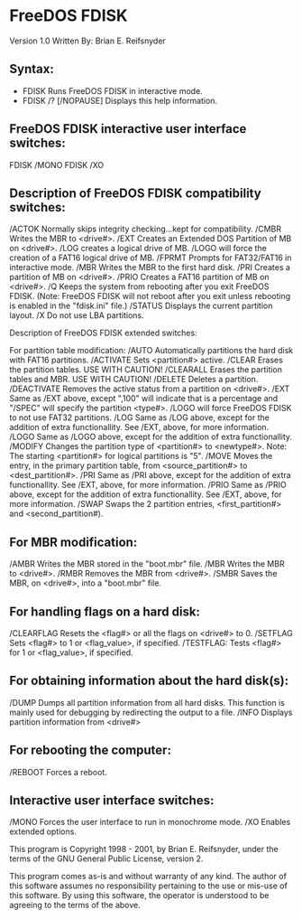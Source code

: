 FreeDOS FDISK
=============
Version 1.0
Written By:  Brian E. Reifsnyder


Syntax:
-------
 * FDISK                   Runs FreeDOS FDISK in interactive mode.
 * FDISK /? [/NOPAUSE]     Displays this help information.


FreeDOS FDISK interactive user interface switches:
--------------------------------------------------
  FDISK /MONO
  FDISK /XO


Description of FreeDOS FDISK compatibility switches:
----------------------------------------------------
  /ACTOK   Normally skips integrity checking...kept for compatibility.
  /CMBR    Writes the MBR to <drive#>.
  /EXT     Creates an Extended DOS Partition of <size>MB on <drive#>.  /LOG
             creates a logical drive of <size>MB.  /LOGO will force the
             creation of a FAT16 logical drive of <size>MB.
  /FPRMT   Prompts for FAT32/FAT16 in interactive mode.
  /MBR     Writes the MBR to the first hard disk.
  /PRI     Creates a partition of <size>MB on <drive#>.
  /PRIO    Creates a FAT16 partition of <size>MB on <drive#>.
  /Q       Keeps the system from rebooting after you exit FreeDOS FDISK.
             (Note:  FreeDOS FDISK will not reboot after you exit unless
             rebooting is enabled in the "fdisk.ini" file.)
  /STATUS  Displays the current partition layout.
  /X       Do not use LBA partitions.



Description of FreeDOS FDISK extended switches:

For partition table modification:
  /AUTO    Automatically partitions the hard disk with FAT16 partitions.
  /ACTIVATE
           Sets <partition#> active.
  /CLEAR   Erases the partition tables.  USE WITH CAUTION!
  /CLEARALL
           Erases the partition tables and MBR.  USE WITH CAUTION!
  /DELETE  Deletes a partition.
  /DEACTIVATE
           Removes the active status from a partition on <drive#>.
  /EXT     Same as /EXT above, except ",100" will indicate that <size>
             is a percentage and "/SPEC" will specify the partition
             <type#>.  /LOGO will force FreeDOS FDISK to not use FAT32
             partitions.
  /LOG     Same as /LOG above, except for the addition of extra
             functionallity.  See /EXT, above, for more information.
  /LOGO    Same as /LOGO above, except for the addition of extra
             functionallity.
  /MODIFY  Changes the partition type of <partition#> to <newtype#>.
             Note:  The starting <partition#> for logical partitions
                    is "5".
  /MOVE    Moves the entry, in the primary partition table, from
             <source_partition#> to <dest_partition#>.
  /PRI     Same as /PRI above, except for the addition of extra
             functionallity.  See /EXT, above, for more information.
  /PRIO    Same as /PRIO above, except for the addition of extra
             functionallity.  See /EXT, above, for more information.
  /SWAP    Swaps the 2 partition entries, <first_partition#> and
             <second_partition#).


For MBR modification:
---------------------
  /AMBR    Writes the MBR stored in the "boot.mbr" file.
  /MBR     Writes the MBR to <drive#>.
  /RMBR    Removes the MBR from <drive#>.
  /SMBR    Saves the MBR, on <drive#>, into a "boot.mbr" file.


For handling flags on a hard disk:
----------------------------------
  /CLEARFLAG
           Resets the <flag#> or all the flags on <drive#> to 0.
  /SETFLAG
           Sets <flag#> to 1 or <flag_value>, if specified.
  /TESTFLAG:
           Tests <flag#> for 1 or <flag_value>, if specified.


For obtaining information about the hard disk(s):
-------------------------------------------------
  /DUMP    Dumps all partition information from all hard disks.  This
             function is mainly used for debugging by redirecting the
             output to a file.
  /INFO    Displays partition information from <drive#>


For rebooting the computer:
---------------------------
  /REBOOT  Forces a reboot.


Interactive user interface switches:
------------------------------------
  /MONO    Forces the user interface to run in monochrome mode.
  /XO      Enables extended options.




This program is Copyright 1998 - 2001, by Brian E. Reifsnyder, under
the terms of the GNU General Public License, version 2.

This program comes as-is and without warranty of any kind.  The author of
this software assumes no responsibility pertaining to the use or mis-use of
this software.  By using this software, the operator is understood to be
agreeing to the terms of the above.
